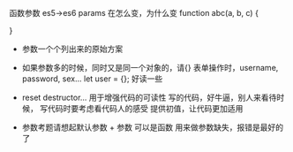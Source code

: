 函数参数
es5->es6 params 在怎么变，为什么变
function abc(a, b, c) {

}

- 参数一个个列出来的原始方案
- 如果参数多的时候，同时又是同一个对象的，请{}
  表单操作时，username, password, sex...
  let user = {};
  好读一些
- reset destructor...
  用于增强代码的可读性
  写的代码，好牛逼，别人来看待时候，
  写代码时要考虑看代码人的感受
  提供初值，让代码更加适用

- 参数考题请想起默认参数 + 参数 可以是函数 
  用来做参数缺失，报错是最好的了